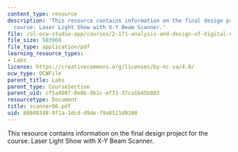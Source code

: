 ```yaml
---
content_type: resource
description: 'This resource contains information on the final design project for the
  course: Laser Light Show with X-Y Beam Scanner.'
file: /ol-ocw-studio-app/courses/2-171-analysis-and-design-of-digital-control-systems-fall-2006/888483489f1a1dcdd9def9a8521d0100_scanner06.pdf
file_size: 503969
file_type: application/pdf
learning_resource_types:
- Labs
license: https://creativecommons.org/licenses/by-nc-sa/4.0/
ocw_type: OCWFile
parent_title: Labs
parent_type: CourseSection
parent_uid: cf5a4087-0e8b-9b1c-ef31-37ca1b45b803
resourcetype: Document
title: scanner06.pdf
uid: 88848348-9f1a-1dcd-d9de-f9a8521d0100
---
```

This resource contains information on the final design project for the course: Laser Light Show with X-Y Beam Scanner.